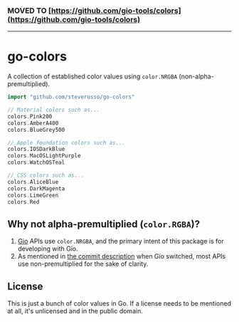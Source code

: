 ### MOVED TO [https://github.com/gio-tools/colors](https://github.com/gio-tools/colors)

---

# go-colors

A collection of established color values using `color.NRGBA` (non-alpha-premultiplied).

```go
import "github.com/steverusso/go-colors"

// Material colors such as...
colors.Pink200
colors.AmberA400
colors.BlueGrey500

// Apple foundation colors such as...
colors.IOSDarkBlue
colors.MacOSLightPurple
colors.WatchOSTeal

// CSS colors such as...
colors.AliceBlue
colors.DarkMagenta
colors.LimeGreen
colors.Red
```

## Why not alpha-premultiplied (`color.RGBA`)?

1. [Gio](https://gioui.org/) APIs use `color.NRGBA`, and the primary intent of this package is for developing with Gio.
2. As mentioned in [the commit description](https://github.com/gioui/gio/commit/21ef492cc9dfd9161e9fc57df25684865cd1c847) when Gio switched, most APIs use non-premultiplied for the sake of clarity.

## License

This is just a bunch of color values in Go. If a license needs to be mentioned
at all, it's unlicensed and in the public domain.
